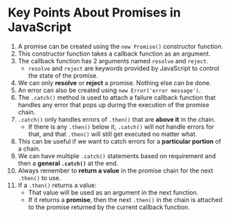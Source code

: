# Key Points About Promises in JavaScript

1. A promise can be created using the `new Promise()` constructor function.
2. This constructor function takes a callback function as an argument.
3. The callback function has 2 arguments named `resolve` and `reject`.  
   - `resolve` and `reject` are keywords provided by JavaScript to control the state of the promise.
4. We can only **resolve** or **reject** a promise. Nothing else can be done.
5. An error can also be created using `new Error('error message')`.
6. The `.catch()` method is used to attach a failure callback function that handles any error that pops up during the execution of the promise chain.
7. `.catch()` only handles errors of `.then()` that are **above it** in the chain.  
   - If there is any `.then()` below it, `.catch()` will not handle errors for that, and that `.then()` will still get executed no matter what.
8. This can be useful if we want to catch errors for a **particular portion** of a chain.
9. We can have multiple `.catch()` statements based on requirement and then a **general `.catch()`** at the end.
10. Always remember to **return a value** in the promise chain for the next `.then()` to use.
11. If a `.then()` returns a value:
    - That value will be used as an argument in the next function.
    - If it returns a **promise**, then the next `.then()` in the chain is attached to the promise returned by the current callback function.
